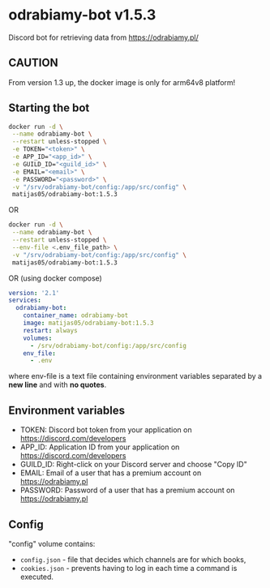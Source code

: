 # odrabiamy-bot v1.5.3

Discord bot for retrieving data from <https://odrabiamy.pl/>

## CAUTION

From version 1.3 up, the docker image is only for arm64v8 platform!

## Starting the bot

```bash
docker run -d \
 --name odrabiamy-bot \
 --restart unless-stopped \
 -e TOKEN="<token>" \
 -e APP_ID="<app_id>" \
 -e GUILD_ID="<guild_id>" \
 -e EMAIL="<email>" \
 -e PASSWORD="<password>" \
 -v "/srv/odrabiamy-bot/config:/app/src/config" \
 matijas05/odrabiamy-bot:1.5.3
```

OR

```bash
docker run -d \
 --name odrabiamy-bot \
 --restart unless-stopped \
 --env-file <.env_file_path> \
 -v "/srv/odrabiamy-bot/config:/app/src/config" \
 matijas05/odrabiamy-bot:1.5.3
```

OR (using docker compose)

```yaml
version: '2.1'
services:
  odrabiamy-bot:
    container_name: odrabiamy-bot
    image: matijas05/odrabiamy-bot:1.5.3
    restart: always
    volumes:
      - /srv/odrabiamy-bot/config:/app/src/config
    env_file:
      - .env
```

where env-file is a text file containing environment variables separated by a **new line** and with **no quotes**.

## Environment variables

- TOKEN: Discord bot token from your application on <https://discord.com/developers>
- APP_ID: Application ID from your application on <https://discord.com/developers>
- GUILD_ID: Right-click on your Discord server and choose "Copy ID"
- EMAIL: Email of a user that has a premium account on <https://odrabiamy.pl>
- PASSWORD: Password of a user that has a premium account on <https://odrabiamy.pl>

## Config

"config" volume contains:

- `config.json` - file that decides which channels are for which books,
- `cookies.json` - prevents having to log in each time a command is executed.

